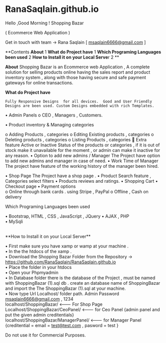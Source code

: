 # RanaSaqlain.github.io
Hello ,Good Morning !
Shopping Bazar

( Ecommerce Web Application )

Get in touch with team  ->   Rana Saqlain [ msaqlain6666@gmail.com ]
 
**Contents
**About**	1
**What do Project have**	1
**Which Programing  Languages  been used**	2
**How to Install it on your Local Serve**r	2
**

**About**
	Shopping Bazar is an Ecommerce web Application , A complete solution for  selling products online having the sales report and  product inventory system , along with those  having   secure and safe payment gateways for online transactions.

**What do Project have**

	Fully Responsive Designs  for all devices.  Good and User Friendly Designs are been used. Custom Designs embedded with rich Templates.
•	Admin Panels
o	CEO , Managers , Customers.

•	 Product inventory  & Managing   categories

o	Adding Products  , categories
o	Editing Existing  products , categories 
o	Deleting products , categories
o	Listing Products , categories
	Extra feature   Active or Inactive Status  of the products or categories , if it is out of stock make it unavailable for the moment , or admin can make it inactive for any reason.
•	 Option to add new admins / Manager
The Project have option to add  new  admins and manager in case of need. 
•	 Work Time of Manager
 The project have  feature of the working  history of the manager been hired.

•	Shop Page 
The Project have a shop page .
•	 Product Search feature , Categories select filters
•	Products reviews and ratings.
•	Shopping Cart
•	Checkout page 
•	Payment options  
o	Online  	through bank cards . using Stripe , PayPal 
o	Offline , Cash on delivery 

Which Programing  Languages  been used

•	 Bootstrap, HTML , CSS , JavaScript , JQuery
•	AJAX , PHP  
•	MySqli 

<br/>
**How to Install it on your Local Server**

•	First  make  sure  you have   xamp or wamp at your machine . <br/>
•	In the the htdocs of the xamp .<br/>
•	Download the Shopping Bazar Folder from the Repository -> https://github.com/RanaSaqlain/RanaSaqlain.github.io <br/>
•	Place the folder  in your htdocs <br/>
•	Open your Phpmyadmin  <br/>
•	 In Database folder  there is the  database of the Project  , must be named  with ShoppingBazar (1).sql  db .    create an database name of ShoppingBazar  and import the The ShoppingBazar (1).sql at your machine. <br/>
•	Now  type Url Localhost/ folder path.  Admin Password msaqlain6666@gmail.com , 1234 <br/>
        localhost/ShoppingBazar/   <--- For Shop Page  <br/>
	Localhost/ShoppingBazar/CeoPanel/   <--- for Ceo Panel   {admin panel and put the given admin creditentials} <br/>
	localhost/ShoppingBazar/ManagerPanel/     <--- for Manager Panel  {creditential =  email = test@test.com  , pasword = test }   <br/>


Do not use it for Commercial Purposes.
